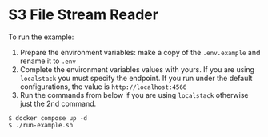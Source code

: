 # S3 File Stream Reader

To run the example:
1. Prepare the environment variables: make a copy of the `.env.example` and rename it to `.env`
2. Complete the environment variables values with yours. If you are using `localstack` you must specify the endpoint. 
   If you run under the default configurations, the value is `http://localhost:4566`
3. Run the commands from below if you are using `localstack` otherwise just the 2nd command.
```
$ docker compose up -d 
$ ./run-example.sh
```

